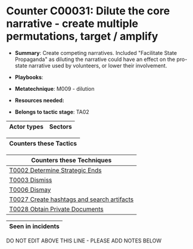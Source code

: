 # Counter C00031: Dilute the core narrative - create multiple permutations, target / amplify

* **Summary**: Create competing narratives. Included "Facilitate State Propaganda" as diluting the narrative could have an effect on the pro-state narrative used by volunteers, or lower their involvement.

* **Playbooks**: 

* **Metatechnique**: M009 - dilution

* **Resources needed:** 

* **Belongs to tactic stage**: TA02


| Actor types | Sectors |
| ----------- | ------- |



| Counters these Tactics |
| ---------------------- |



| Counters these Techniques |
| ------------------------- |
| [T0002 Determine Strategic Ends](../generated_pages/techniques/T0002.md) |
| [T0003 Dismiss](../generated_pages/techniques/T0003.md) |
| [T0006 Dismay](../generated_pages/techniques/T0006.md) |
| [T0027 Create hashtags and search artifacts](../generated_pages/techniques/T0027.md) |
| [T0028 Obtain Private Documents](../generated_pages/techniques/T0028.md) |



| Seen in incidents |
| ----------------- |


DO NOT EDIT ABOVE THIS LINE - PLEASE ADD NOTES BELOW